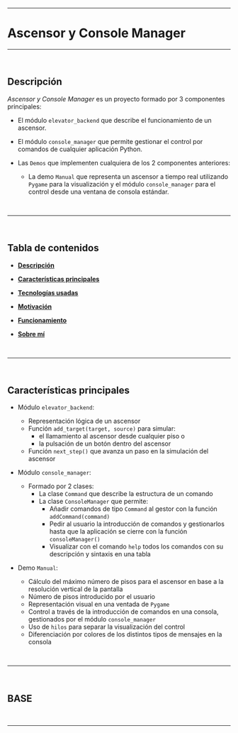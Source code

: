 
<!-- ===== REFERENCIAS ================================================== -->

<!-- ##### -->

<!-- ===== TÍTULO ================================================== -->

---
# **Ascensor** y **Console Manager**
---

<!-- ===== IMAGEN CABECERA ================================================== -->

<!-- ##### -->

<!-- ===== DESCRIPCIÓN ================================================== -->

<br>

## **Descripción** <a name="DESC"></a>

_Ascensor y Console Manager_ es un proyecto formado por 3 componentes principales:

- El módulo `elevator_backend` que describe el funcionamiento de un ascensor.

- El módulo `console_manager` que permite gestionar el control por comandos de cualquier aplicación Python.

- Las `Demos` que implementen cualquiera de los 2 componentes anteriores:

    - La demo `Manual` que representa un ascensor a tiempo real utilizando `Pygame` para la visualización y el módulo `console_manager` para el control desde una ventana de consola estándar.

<br>

---

<!-- ===== TABLA DE CONTENIDOS ================================================== -->

<br>

## **Tabla de contenidos**

- [**Descripción**](#DESC)

- [**Características principales**](#CAPR)

- [**Tecnologías usadas**](#OOOO)

- [**Motivación**](#OOOO)

- [**Funcionamiento**](#OOOO)

- [**Sobre mí**](#OOOO)

<br>

---

<!-- ===== CARACTERÍSTICAS PRINCIPALES ================================================== -->

<br>

## **Características principales** <a name="CAPR"></a>

- Módulo `elevator_backend`:

    - Representación lógica de un ascensor
    - Función `add_target(target, source)` para simular:
        - el llamamiento al ascensor desde cualquier piso o
        - la pulsación de un botón dentro del ascensor
    - Función `next_step()` que avanza un paso en la simulación del ascensor

- Módulo `console_manager`:

    - Formado por 2 clases:
        - La clase `Command` que describe la estructura de un comando
        - La clase `ConsoleManager` que permite:
            - Añadir comandos de tipo `Command` al gestor con la función `addCommand(command)`
            - Pedir al usuario la introducción de comandos y gestionarlos hasta que la aplicación se cierre con la función `consoleManager()`
            - Visualizar con el comando `help` todos los comandos con su descripción y sintaxis en una tabla 

- Demo `Manual`:

    - Cálculo del máximo número de pisos para el ascensor en base a la resolución vertical de la pantalla
    - Número de pisos introducido por el usuario
    - Representación visual en una ventada de `Pygame`
    - Control a través de la introducción de comandos en una consola, gestionados por el módulo `console_manager`
    - Uso de `hilos` para separar la visualización del control
    - Diferenciación por colores de los distintos tipos de mensajes en la consola

<br>

---

<!-- ===== BASE ================================================== -->

<br>

## **BASE** <a name="OOOO"></a>

<br>

---

<!-- ===== ===== ================================================== -->